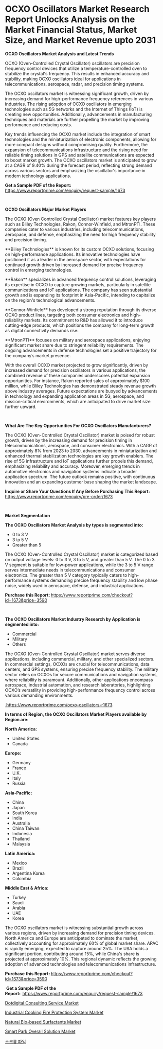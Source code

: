 <p><h1>OCXO Oscillators Market Research Report Unlocks Analysis on the Market Financial Status, Market Size, and Market Revenue upto 2031</h1></p><p><strong>OCXO Oscillators Market Analysis and Latest Trends</strong></p>
<p><p>OCXO (Oven-Controlled Crystal Oscillator) oscillators are precision frequency control devices that utilize a temperature-controlled oven to stabilize the crystal's frequency. This results in enhanced accuracy and stability, making OCXO oscillators ideal for applications in telecommunications, aerospace, radar, and precision timing systems. </p><p>The OCXO oscillators market is witnessing significant growth, driven by increasing demand for high-performance frequency references in various industries. The rising adoption of OCXO oscillators in emerging technologies such as 5G networks and the Internet of Things (IoT) is creating new opportunities. Additionally, advancements in manufacturing techniques and materials are further propelling the market by improving performance and reducing costs.</p><p>Key trends influencing the OCXO market include the integration of smart technologies and the miniaturization of electronic components, allowing for more compact designs without compromising quality. Furthermore, the expansion of telecommunications infrastructure and the rising need for reliable timing solutions in GPS and satellite communications are expected to boost market growth. The OCXO oscillators market is anticipated to grow at a CAGR of 9.40% during the forecast period, reflecting strong demand across various sectors and emphasizing the oscillator's importance in modern technology applications.</p></p>
<p><strong>Get a Sample PDF of the Report:&nbsp;</strong> <a href="https://www.reportprime.com/enquiry/request-sample/1673">https://www.reportprime.com/enquiry/request-sample/1673</a></p>
<p>&nbsp;</p>
<p><strong>OCXO Oscillators Major Market Players</strong></p>
<p><p>The OCXO (Oven Controlled Crystal Oscillator) market features key players such as Bliley Technologies, Rakon, Connor-Winfield, and MtronPTI. These companies cater to various industries, including telecommunications, aerospace, and defense, emphasizing the need for high frequency stability and precision timing.</p><p>**Bliley Technologies** is known for its custom OCXO solutions, focusing on high-performance applications. Its innovative technologies have positioned it as a leader in the aerospace sector, with expectations for continued growth driven by increased demand for precise frequency control in emerging technologies.</p><p>**Rakon** specializes in advanced frequency control solutions, leveraging its expertise in OCXO to capture growing markets, particularly in satellite communications and IoT applications. The company has seen substantial growth and is expanding its footprint in Asia-Pacific, intending to capitalize on the region's technological advancements.</p><p>**Connor-Winfield** has developed a strong reputation through its diverse OCXO product lines, targeting both consumer electronics and high-reliability markets. Its commitment to R&D has allowed it to introduce cutting-edge products, which positions the company for long-term growth as digital connectivity demands rise.</p><p>**MtronPTI** focuses on military and aerospace applications, enjoying significant market share due to stringent reliability requirements. The ongoing advancements in defense technologies set a positive trajectory for the company’s market presence.</p><p>With the overall OCXO market projected to grow significantly, driven by increased demand for precision oscillators in various applications, the combined revenue of these companies underscores potential expansion opportunities. For instance, Rakon reported sales of approximately $100 million, while Bliley Technologies has demonstrated steady revenue growth above industry averages. Future expectations are buoyed by advancements in technology and expanding application areas in 5G, aerospace, and mission-critical environments, which are anticipated to drive market size further upward.</p></p>
<p>&nbsp;</p>
<p><strong>What Are The Key Opportunities For OCXO Oscillators Manufacturers?</strong></p>
<p><p>The OCXO (Oven-Controlled Crystal Oscillator) market is poised for robust growth, driven by the increasing demand for precision timing in telecommunications, aerospace, and consumer electronics. With a CAGR of approximately 8% from 2023 to 2030, advancements in miniaturization and enhanced thermal stabilization technologies are key growth enablers. The rise of 5G infrastructure and IoT applications further propels this demand, emphasizing reliability and accuracy. Moreover, emerging trends in automotive electronics and navigation systems indicate a broader application spectrum. The future outlook remains positive, with continuous innovation and an expanding customer base shaping the market landscape.</p></p>
<p><strong>Inquire or Share Your Questions If Any Before Purchasing This Report:</strong> <a href="https://www.reportprime.com/enquiry/pre-order/1673">https://www.reportprime.com/enquiry/pre-order/1673</a></p>
<p>&nbsp;</p>
<p><strong>Market Segmentation</strong></p>
<p><strong>The OCXO Oscillators Market Analysis by types is segmented into:</strong></p>
<p><ul><li>0 to 3 V</li><li>3 to 5 V</li><li>Greater than 5</li></ul></p>
<p><p>The OCXO (Oven-Controlled Crystal Oscillator) market is categorized based on output voltage levels: 0 to 3 V, 3 to 5 V, and greater than 5 V. The 0 to 3 V segment is suitable for low-power applications, while the 3 to 5 V range serves intermediate needs in telecommunications and consumer electronics. The greater than 5 V category typically caters to high-performance systems demanding precise frequency stability and low phase noise, widely used in aerospace, defense, and industrial applications.</p></p>
<p><strong>Purchase this Report:&nbsp;</strong><a href="https://www.reportprime.com/checkout?id=1673&price=3590">https://www.reportprime.com/checkout?id=1673&price=3590</a></p>
<p>&nbsp;</p>
<p><strong>The OCXO Oscillators Market Industry Research by Application is segmented into:</strong></p>
<p><ul><li>Commercial</li><li>Military</li><li>Others</li></ul></p>
<p><p>The OCXO (Oven-Controlled Crystal Oscillator) market serves diverse applications, including commercial, military, and other specialized sectors. In commercial settings, OCXOs are crucial for telecommunications, data centers, and GPS systems, ensuring precise frequency stability. The military sector relies on OCXOs for secure communications and navigation systems, where reliability is paramount. Additionally, other applications encompass aerospace, industrial automation, and research laboratories, highlighting OCXO’s versatility in providing high-performance frequency control across various demanding environments.</p></p>
<p><a href="https://www.reportprime.com/ocxo-oscillators-r1673">&nbsp;https://www.reportprime.com/ocxo-oscillators-r1673</a></p>
<p><strong>In terms of Region, the OCXO Oscillators Market Players available by Region are:</strong></p>
<p>
    <p> <strong> North America: </strong>
        <ul>
            <li>United States</li>
            <li>Canada</li>
        </ul>
        </p> 
    <p> <strong> Europe: </strong>
        <ul>
            <li>Germany</li>
            <li>France</li>
            <li>U.K.</li>
            <li>Italy</li>
            <li>Russia</li>
        </ul>
        </p> 
    <p> <strong> Asia-Pacific: </strong>
        <ul>
            <li>China</li>
            <li>Japan</li>
            <li>South Korea</li>
            <li>India</li>
            <li>Australia</li>
            <li>China Taiwan</li>
            <li>Indonesia</li>
            <li>Thailand</li>
            <li>Malaysia</li>
        </ul>
        </p> 
    <p> <strong> Latin America: </strong>
        <ul>
            <li>Mexico</li>
            <li>Brazil</li>
            <li>Argentina Korea</li>
            <li>Colombia</li>
        </ul>
        </p> 
    <p> <strong> Middle East & Africa: </strong>
        <ul>
            <li>Turkey</li>
            <li>Saudi</li>
            <li>Arabia</li>
            <li>UAE</li>
            <li>Korea</li>
        </ul>
    </p>
    </p>
<p><p>The OCXO oscillators market is witnessing substantial growth across various regions, driven by increasing demand for precision timing devices. North America and Europe are anticipated to dominate the market, collectively accounting for approximately 60% of global market share. APAC is rapidly emerging, expected to capture around 25%. The USA holds a significant portion, contributing around 15%, while China's share is projected at approximately 10%. This regional dynamic reflects the growing adoption of advanced technologies and telecommunications infrastructure.</p></p>
<p><strong>Purchase this Report: </strong><a href="https://www.reportprime.com/checkout?id=1673&price=3590">https://www.reportprime.com/checkout?id=1673&price=3590</a></p>
<p>&nbsp;<strong>Get a Sample PDF of the Report:&nbsp;&nbsp;</strong><a href="https://www.reportprime.com/enquiry/request-sample/1673">https://www.reportprime.com/enquiry/request-sample/1673</a></p>
<p><strong></strong></p>
<p><p><a href="https://medium.com/@raymiu201/dotdigital-consulting-service-market-evolution-global-trends-and-regional-dynamics-2024-2031-8ac4dcd0835d">Dotdigital Consulting Service Market</a></p><p><a href="https://issuu.com/reportprime-2/docs/industrial-cooking-fire-protection-_8f5e5ca9cf0ba9">Industrial Cooking Fire Protection System Market</a></p><p><a href="https://issuu.com/reportprime-2/docs/natural-bio-based-surfactants-marke_939d684dceeb6e">Natural Bio-based Surfactants Market</a></p><p><a href="https://medium.com/@raymiu201/smart-park-overall-solution-market-overview-global-market-trends-and-future-prospects-from-2024-to-eae4a9b2b6bf">Smart Park Overall Solution Market</a></p><p><a href="https://medium.com/@scothall80/%EC%8A%A4%ED%81%AC%EB%A5%98-%ED%8C%8C%EC%9D%BC-%EC%8B%9C%EC%9E%A5-%EC%82%B0%EC%97%85-%EC%A0%84%EA%B2%BD-%EC%84%B1%EC%9E%A5-%EA%B2%BD%EB%A1%9C-%EB%B0%8F-%EA%B8%80%EB%A1%9C%EB%B2%8C-%EC%8B%9C%EC%9E%A5-078b5e13fa2c">스크류 파일</a></p></p>